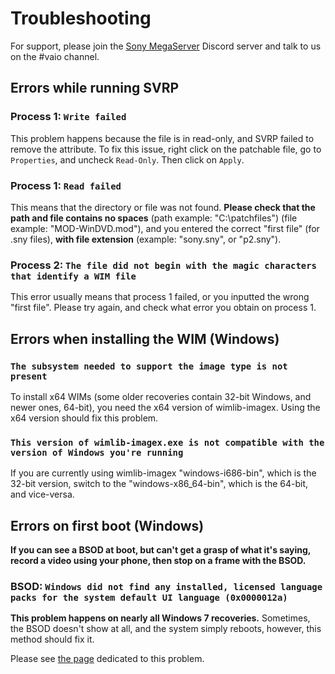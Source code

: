 # Troubleshooting

For support, please join the [Sony MegaServer](https://discord.gg/EdccRK73nC) Discord server and talk to us on the #vaio channel.

## Errors while running SVRP

### Process 1: `Write failed`

This problem happens because the file is in read-only, and SVRP failed to remove the attribute. To fix this issue, right click on the patchable file, go to `Properties`, and uncheck `Read-Only`. Then click on `Apply`.

### Process 1: `Read failed`

This means that the directory or file was not found. **Please check that the path and file contains no spaces** (path example: "C:\patchfiles") (file example: "MOD-WinDVD.mod"), and you entered the correct "first file" (for .sny files), **with file extension** (example: "sony.sny", or "p2.sny").

### Process 2: `The file did not begin with the magic characters that identify a WIM file`

This error usually means that process 1 failed, or you inputted the wrong "first file". Please try again, and check what error you obtain on process 1.

## Errors when installing the WIM (Windows)

### `The subsystem needed to support the image type is not present`

To install x64 WIMs (some older recoveries contain 32-bit Windows, and newer ones, 64-bit), you need the x64 version of wimlib-imagex. Using the x64 version should fix this problem.

### `This version of wimlib-imagex.exe is not compatible with the version of Windows you're running`

If you are currently using wimlib-imagex "windows-i686-bin", which is the 32-bit version, switch to the "windows-x86_64-bin", which is the 64-bit, and vice-versa.

## Errors on first boot (Windows)

**If you can see a BSOD at boot, but can't get a grasp of what it's saying, record a video using your phone, then stop on a frame with the BSOD.**

### BSOD: `Windows did not find any installed, licensed language packs for the system default UI language (0x0000012a)`

**This problem happens on nearly all Windows 7 recoveries.** Sometimes, the BSOD doesn't show at all, and the system simply reboots, however, this method should fix it.

Please see [the page](https://github.com/Vir0z4/svrp/wiki/BSOD:-Windows-did-not-find-any-installed,-licensed-language-packs-for-the-system-default-UI-language-(0x0000012a)) dedicated to this problem.
